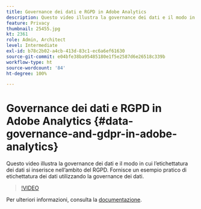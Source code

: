 ```yaml
---
title: Governance dei dati e RGPD in Adobe Analytics
description: Questo video illustra la governance dei dati e il modo in cui l’etichettatura dei dati si inserisce nell’ambito del RGPD. Fornisce un esempio pratico di etichettatura dei dati utilizzando la governance dei dati.
feature: Privacy
thumbnail: 25455.jpg
kt: 2361
role: Admin, Architect
level: Intermediate
exl-id: b78c2b02-a4cb-413d-83c1-ec6a6ef61630
source-git-commit: e04bfe38ba95485180e1f5e2587d6e26518c339b
workflow-type: ht
source-wordcount: '84'
ht-degree: 100%

---
```


# Governance dei dati e RGPD in Adobe Analytics {#data-governance-and-gdpr-in-adobe-analytics}

Questo video illustra la governance dei dati e il modo in cui l’etichettatura dei dati si inserisce nell’ambito del RGPD. Fornisce un esempio pratico di etichettatura dei dati utilizzando la governance dei dati.

>[!VIDEO](https://video.tv.adobe.com/v/25455/?quality=12)

Per ulteriori informazioni, consulta la [documentazione](https://experienceleague.adobe.com/docs/analytics/admin/data-governance/an-gdpr-overview.html?lang=it).
